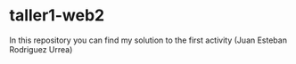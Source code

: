 # taller1-web2
In this repository you can find my solution to the first activity (Juan Esteban Rodriguez Urrea)
